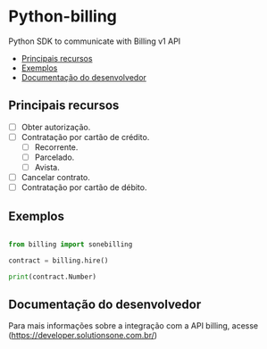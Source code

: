 # Python-billing

Python SDK to communicate with Billing v1 API

* [Principais recursos](#principais-recursos)
* [Exemplos](#exemplos)
* [Documentação do desenvolvedor](#documentação-do-desenvolvedor)

## Principais recursos

* [ ] Obter autorização.
* [ ] Contratação por cartão de crédito.
    * [ ] Recorrente.
    * [ ] Parcelado.
    * [ ] Avista.
* [ ] Cancelar contrato.
* [ ] Contratação por cartão de débito.

## Exemplos

```python

from billing import sonebilling

contract = billing.hire()

print(contract.Number)

```

## Documentação do desenvolvedor

Para mais informações sobre a integração com a API billing, acesse (https://developer.solutionsone.com.br/)
